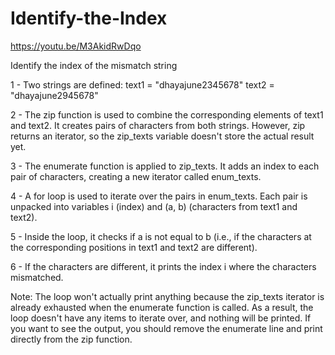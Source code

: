 # Identify-the-Index
https://youtu.be/M3AkidRwDqo

Identify the index of the mismatch string

1 - Two strings are defined:
text1 = "dhayajune2345678"
text2 = "dhayajune2945678"

2 - The zip function is used to combine the corresponding elements of text1 and text2. It creates pairs of characters from both strings. However, zip returns an iterator, so the zip_texts variable doesn't store the actual result yet.

3 - The enumerate function is applied to zip_texts. It adds an index to each pair of characters, creating a new iterator called enum_texts.

4 - A for loop is used to iterate over the pairs in enum_texts. Each pair is unpacked into variables i (index) and (a, b) (characters from text1 and text2).

5 - Inside the loop, it checks if a is not equal to b (i.e., if the characters at the corresponding positions in text1 and text2 are different).

6 - If the characters are different, it prints the index i where the characters mismatched.

Note: The loop won't actually print anything because the zip_texts iterator is already exhausted when the enumerate function is called. As a result, the loop doesn't have any items to iterate over, and nothing will be printed. If you want to see the output, you should remove the enumerate line and print directly from the zip function.
